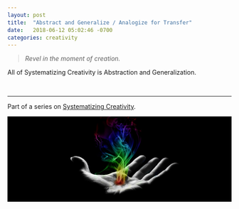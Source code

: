 ```yaml
---
layout: post
title:  "Abstract and Generalize / Analogize for Transfer"
date:   2018-06-12 05:02:46 -0700
categories: creativity
---
```


> _Revel in the moment of creation._

All of Systematizing Creativity is Abstraction and Generalization.




<br>

---

Part of a series on [Systematizing Creativity].

<p><a target="_blank" href="https://github.com/JeremyNixon/JeremyNixon.github.io/blob/master/_site/assets/images/Creative-Hand.jpg"><img src="https://github.com/JeremyNixon/JeremyNixon.github.io/raw/master/_site/assets/images/Creative-Hand.jpg" alt="Moment of Creation" style="max-width:100%;"></a></p>

[Systematizing Creativity]: https://jeremynixon.github.io/creativity/2018/06/09/systematizing-creativity-models-and-techniques.html